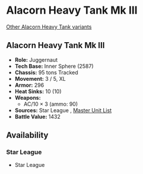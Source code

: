 # Alacorn Heavy Tank Mk III 

[Other Alacorn Heavy Tank variants](../alacorn_heavy_tank.md) 

## Alacorn Heavy Tank Mk III 

- **Role:** Juggernaut 
- **Tech Base:** Inner Sphere (2587) 
- **Chassis:** 95 tons Tracked 
- **Movement:** 3 / 5, XL 
- **Armor:** 296 
- **Heat Sinks:** 10 (10) 
- **Weapons:** 
  - AC/10 × 3 (ammo: 90) 
- **Sources:** Star League , [Master Unit List](http://masterunitlist.info/Unit/Details/23/alacorn-heavy-tank-mk-iii) 
- **Battle Value:** 1432 

## Availability 

### Star League 

- Star League 

